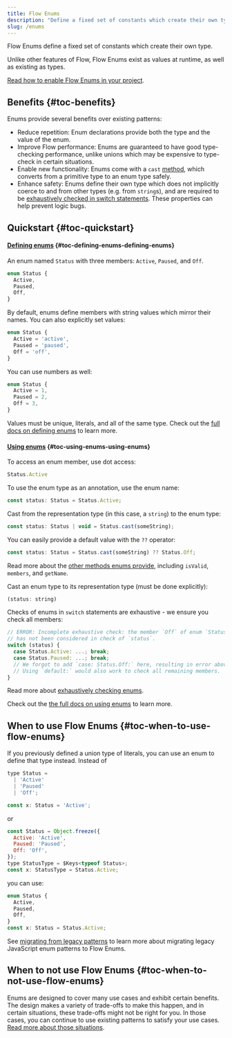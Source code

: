 ```yaml
---
title: Flow Enums
description: "Define a fixed set of constants which create their own type. Exhaustively checked in switch statements."
slug: /enums
---
```


Flow Enums define a fixed set of constants which create their own type.

Unlike other features of Flow, Flow Enums exist as values at runtime, as well as existing as types.

[Read how to enable Flow Enums in your project](./enabling-enums/).


## Benefits {#toc-benefits}
Enums provide several benefits over existing patterns:

* Reduce repetition: Enum declarations provide both the type and the value of the enum.
* Improve Flow performance: Enums are guaranteed to have good type-checking performance,
  unlike unions which may be expensive to type-check in certain situations.
* Enable new functionality: Enums come with a `cast` [method](./using-enums/#toc-methods), which converts from a primitive type to an enum type safely.
* Enhance safety: Enums define their own type which does not implicitly coerce to and from other types (e.g. from `string`s),
  and are required to be [exhaustively checked in switch statements](./using-enums/#toc-exhaustively-checking-enums-with-a-switch). These properties can help prevent logic bugs.


## Quickstart {#toc-quickstart}

#### [Defining enums](./defining-enums) {#toc-defining-enums-defining-enums}
An enum named `Status` with three members: `Active`, `Paused`, and `Off`.

```js flow-check
enum Status {
  Active,
  Paused,
  Off,
}
```
By default, enums define members with string values which mirror their names. You can also explicitly set values:
```js flow-check
enum Status {
  Active = 'active',
  Paused = 'paused',
  Off = 'off',
}
```
You can use numbers as well:
```js flow-check
enum Status {
  Active = 1,
  Paused = 2,
  Off = 3,
}
```
Values must be unique, literals, and all of the same type. Check out the [full docs on defining enums](./defining-enums/) to learn more.


#### [Using enums](./using-enums/) {#toc-using-enums-using-enums}
To access an enum member, use dot access:

```js
Status.Active
```
To use the enum type as an annotation, use the enum name:

```js
const status: Status = Status.Active;
```
Cast from the representation type (in this case, a `string`) to the enum type:

```js
const status: Status | void = Status.cast(someString);
```
You can easily provide a default value with the `??` operator:

```js
const status: Status = Status.cast(someString) ?? Status.Off;
```
Read more about the  [other methods enums provide](./using-enums/#toc-methods), including `isValid`, `members`, and `getName`.

Cast an enum type to its representation type (must be done explicitly):

```js
(status: string)
```
Checks of enums in `switch` statements are exhaustive - we ensure you check all members:
```js
// ERROR: Incomplete exhaustive check: the member `Off` of enum `Status`
// has not been considered in check of `status`.
switch (status) {
  case Status.Active: ...; break;
  case Status.Paused: ...; break;
  // We forgot to add `case: Status.Off:` here, resulting in error above.
  // Using `default:` would also work to check all remaining members.
}
```
Read more about [exhaustively checking enums](./using-enums/#toc-exhaustively-checking-enums-with-a-switch).

Check out the [the full docs on using enums](./using-enums/) to learn more.


## When to use Flow Enums {#toc-when-to-use-flow-enums}
If you previously defined a union type of literals, you can use an enum to define that type instead. Instead of

```js flow-check
type Status =
  | 'Active'
  | 'Paused'
  | 'Off';

const x: Status = 'Active';
```

or
```js flow-check
const Status = Object.freeze({
  Active: 'Active',
  Paused: 'Paused',
  Off: 'Off',
});
type StatusType = $Keys<typeof Status>;
const x: StatusType = Status.Active;
```

you can use:
```js flow-check
enum Status {
  Active,
  Paused,
  Off,
}
const x: Status = Status.Active;
```

See [migrating from legacy patterns](./migrating-legacy-patterns) to learn more about migrating legacy JavaScript enum patterns to Flow Enums.


## When to not use Flow Enums {#toc-when-to-not-use-flow-enums}
Enums are designed to cover many use cases and exhibit certain benefits. The design makes a variety of trade-offs to make this happen, and in certain situations,
these trade-offs might not be right for you. In those cases, you can continue to use existing patterns to satisfy your use cases.
[Read more about those situations](./using-enums/#toc-when-to-not-use-enums).
